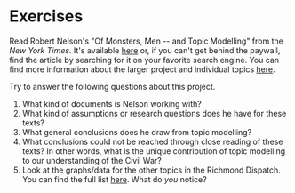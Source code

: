 # Exercises

Read Robert Nelson's "Of Monsters, Men -- and Topic Modelling" from the _New York Times_. It's available [here](http://opinionator.blogs.nytimes.com/2011/05/29/of-monsters-men-and-topic-modeling/?_r=0) or, if you can't get behind the paywall, find the article by searching for it on your favorite search engine. You can find more information about the larger project and individual topics [here](https://dsl.richmond.edu/dispatch/Topics).

Try to answer the following questions about this project.

1. What kind of documents is Nelson working with?
2. What kind of assumptions or research questions does he have for these texts?
3. What general conclusions does he draw from topic modelling? 
4. What conclusions could not be reached through close reading of these texts? In other words, what is the unique contribution of topic modelling to our understanding of the Civil War?
5. Look at the graphs\/data for the other topics in the Richmond Dispatch. You can find the full list [here](https://dsl.richmond.edu/dispatch/Topics). What do _you_ notice?


